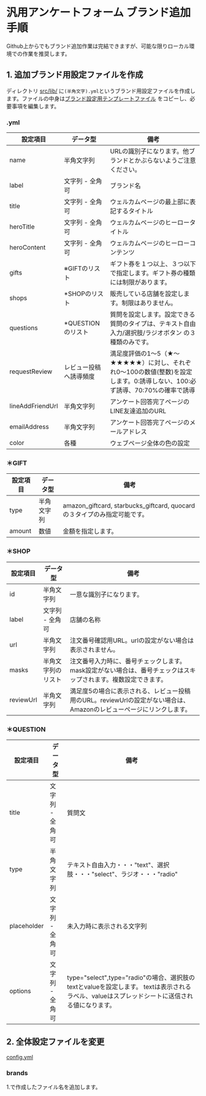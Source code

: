 # 汎用アンケートフォーム ブランド追加手順

Github上からでもブランド追加作業は完結できますが、可能な限りローカル環境での作業を推奨します。

## 1. 追加ブランド用設定ファイルを作成

ディレクトリ [src/lib/](../src/lib/) に```(半角文字).yml```というブランド用設定ファイルを作成します。ファイルの中身は[ブランド設定用テンプレートファイル](../src/lib/brands/template.yml)
をコピーし、必要事項を編集します。

### .yml
<table>
  <thead>
    <tr>
      <th>設定項目</th>
      <th>データ型</th>
      <th>備考</th>
    </tr>
  </thead>
  <tbody>
    <tr>
      <td>name</td>
      <td>半角文字列</td>
      <td>URLの識別子になります。他ブランドとかぶらないようご注意ください。</td>        
    </tr>
    <tr>
      <td>label</td>
      <td>文字列 - 全角可</td>
      <td>ブランド名</td>        
    </tr>
    <tr>
      <td>title</td>
      <td>文字列 - 全角可</td>
      <td>ウェルカムページの最上部に表記するタイトル</td>        
    </tr>
    <tr>
      <td>heroTitle</td>
      <td>文字列 - 全角可</td>
      <td>ウェルカムページのヒーロータイトル</td>        
    </tr>
    <tr>
      <td>heroContent</td>
      <td>文字列 - 全角可</td>
      <td>ウェルカムページのヒーローコンテンツ</td>        
    </tr>
    <tr>
      <td>gifts</td>
      <td>※GIFTのリスト</td>
      <td>ギフト券を１つ以上、３つ以下で指定します。ギフト券の種類には制限があります。</td>        
    </tr>
    <tr>
      <td>shops</td>
      <td>*SHOPのリスト</td>
      <td>販売している店舗を設定します。制限はありません。</td>        
    </tr>
    <tr>
      <td>questions</td>
      <td>*QUESTIONのリスト</td>
      <td>質問を設定します。設定できる質問のタイプは、テキスト自由入力/選択肢/ラジオボタン の３種類のみです。</td>        
    </tr>
    <tr>
      <td>requestReview</td>
      <td>レビュー投稿へ誘導頻度</td>
      <td>満足度評価の1〜5（★〜★★★★★）に対し、それぞれ0〜100の数値(整数)を設定します。0:誘導しない、100:必ず誘導、70:70%の確率で誘導</td>        
    </tr>
    <tr>
      <td>lineAddFriendUrl</td>
      <td>半角文字列</td>
      <td>アンケート回答完了ページのLINE友達追加のURL</td>        
    </tr>
    <tr>
      <td>emailAddress</td>
      <td>半角文字列</td>
      <td>アンケート回答完了ページのメールアドレス</td>        
    </tr>
    <tr>
      <td>color</td>
      <td>各種</td>
      <td>ウェブページ全体の色の設定</td>        
    </tr>
  </tbody>
 </table>




### ＊GIFT
<table>
  <thead>
    <tr>
      <th>設定項目</th>
      <th>データ型</th>
      <th>備考</th>
    </tr>
  </thead>
  <tbody>
    <tr>
      <td>type</td>
      <td>半角文字列</td>
      <td>amazon_giftcard, starbucks_giftcard, quocardの３タイプのみ指定可能です。</td>        
    </tr>
    <tr>
      <td>amount</td>
      <td>数値</td>
      <td>金額を指定します。</td>        
    </tr>
  </tbody>
 </table>


### ＊SHOP
<table>
  <thead>
    <tr>
      <th>設定項目</th>
      <th>データ型</th>
      <th>備考</th>
    </tr>
  </thead>
  <tbody>
    <tr>
      <td>id</td>
      <td>半角文字列</td>
      <td>一意な識別子になります。</td>        
    </tr>
    <tr>
      <td>label</td>
      <td>文字列 - 全角可</td>
      <td>店舗の名称</td>        
    </tr>
    <tr>
      <td>url</td>
      <td>半角文字列</td>
      <td>注文番号確認用URL。urlの設定がない場合は表示されません。</td>        
    </tr>
    <tr>
      <td>masks</td>
      <td>半角文字列のリスト</td>
      <td>注文番号入力時に、番号チェックします。mask設定がない場合は、番号チェックはスキップされます。複数設定できます。</td>        
    </tr>
    <tr>
      <td>reviewUrl</td>
      <td>半角文字列</td>
      <td>満足度5の場合に表示される、レビュー投稿用のURL。reviewUrlの設定がない場合は、Amazonのレビューページにリンクします。</td>        
    </tr>
  </tbody>
 </table>

### ＊QUESTION
<table>
  <thead>
    <tr>
      <th>設定項目</th>
      <th>データ型</th>
      <th>備考</th>
    </tr>
  </thead>
  <tbody>
    <tr>
      <td>title</td>
      <td>文字列 - 全角可</td>
      <td>質問文</td>        
    </tr>
    <tr>
      <td>type</td>
      <td>半角文字列</td>
      <td>テキスト自由入力・・・"text"、選択肢・・・"select"、ラジオ・・・"radio" </td>        
    </tr>
    <tr>
      <td>placeholder</td>
      <td>文字列 - 全角可</td>
      <td>未入力時に表示される文字列</td>        
    </tr>
    <tr>
      <td>options</td>
      <td>文字列 - 全角可</td>
      <td>type="select",type="radio"の場合、選択肢のtextとvalueを設定します。 textは表示されるラベル、valueはスプレッドシートに送信される値になります。</td>        
    </tr>
  </tbody>
 </table>



## 2. 全体設定ファイルを変更
[config.yml](src/lib/config.yml)

### brands
1.で作成したファイル名を追加します。
